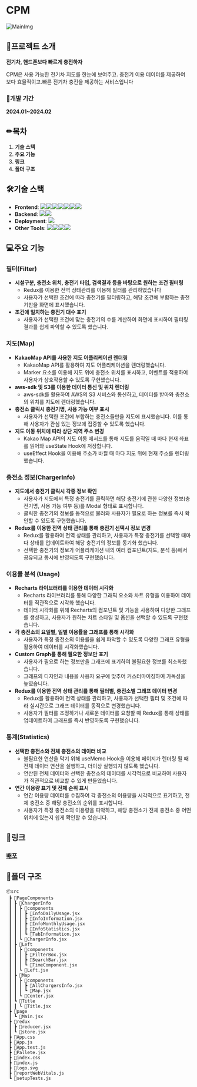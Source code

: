 # CPM
![MainImg](https://github.com/KingGyeongHoo/cpm/assets/117385050/560145ab-d92a-46a8-91cc-a2d43afc66c0](https://github.com/KingGyeongHoo/cpm/blob/main/public/cpm.png?raw=true)
)

## 📃프로젝트 소개

**전기차, 핸드폰보다 빠르게 충전하자**

CPM은 사용 가능한 전기차 지도를 한눈에 보여주고. 충전기 이용 데이터를 제공하여 보다 효율적이고.빠른 전기차 충전을 제공하는 서비스입니다

### 📆개발 기간
**2024.01~2024.02**

## ✏목차
1. **기술 스택**
2. **주요 기능**
3. **링크**
4. **폴더 구조**

## 🛠기술 스택
- **Frontend**: <img src="https://img.shields.io/badge/javascript-F7DF1E?style=for-the-badge&logo=javascript&logoColor=white"><img src="https://img.shields.io/badge/html5-E34F26?style=for-the-badge&logo=html5&logoColor=white"><img src="https://img.shields.io/badge/css-1572B6?style=for-the-badge&logo=css3&logoColor=white"><img src="https://img.shields.io/badge/react-61DAFB?style=for-the-badge&logo=react&logoColor=black"><img src="https://img.shields.io/badge/Styledcomponents-DB7093?style=for-the-badge&logo=styledcomponents&logoColor=white"><img src="https://img.shields.io/badge/redux-764ABC?style=for-the-badge&logo=redux&logoColor=white"><img src="https://img.shields.io/badge/axios-5A29E4?style=for-the-badge&logo=axios&logoColor=white">
- **Backend**:  <img src="https://img.shields.io/badge/amazonaws-232F3E?style=for-the-badge&logo=amazonaws&logoColor=white"><img src="https://img.shields.io/badge/amazons3-569A31?style=for-the-badge&logo=amazons3&logoColor=white">
- **Deployment**: <img src="https://img.shields.io/badge/netlify-00C7B7?style=for-the-badge&logo=netlify&logoColor=white">
- **Other Tools**: <img src="https://img.shields.io/badge/git-F05032?style=for-the-badge&logo=git&logoColor=white"><img src="https://img.shields.io/badge/github-181717?style=for-the-badge&logo=github&logoColor=white"><img src="https://img.shields.io/badge/figma-F24E1E?style=for-the-badge&logo=figma&logoColor=white"><img src="https://img.shields.io/badge/photoshop-31A8FF?style=for-the-badge&logo=adobephotoshop&logoColor=white">

## 💻주요 기능

### 필터(Filter)
- **시설구분, 충전소 위치, 충전기 타입, 검색결과 등을 바탕으로 원하는 조건 필터링**
  - Redux를 이용한 전역 상태관리를 이용해 필터를 관리하였습니다
  - 사용자가 선택한 조건에 따라 충전기를 필터링하고, 해당 조건에 부합하는 충전기만을 화면에 표시했습니다.
- **조건에 일치하는 충전기 대수 표기**
  - 사용자가 선택한 조건에 맞는 충전기의 수를 계산하여 화면에 표시하여 필터링 결과를 쉽게 파악할 수 있도록 했습니다.

### 지도(Map)
- **KakaoMap API를 사용한 지도 어플리케이션 렌더링**
  - KakaoMap API를 활용하여 지도 어플리케이션을 렌더링했습니다.
  - Marker 요소를 이용해 지도 위에 충전소 위치를 표시하고, 이벤트를 적용하여 사용자가 상호작용할 수 있도록 구현했습니다.
- **aws-sdk 및 S3를 이용한 데이터 통신 및 위치 렌더링**
  - aws-sdk를 활용하여 AWS의 S3 서비스와 통신하고, 데이터를 받아와 충전소의 위치를 지도에 렌더링했습니다.
- **충전소 클릭시 충전기명, 사용 가능 여부 표시**
  - 사용자가 선택한 조건에 부합하는 충전소들만을 지도에 표시했습니다. 이를 통해 사용자가 관심 있는 정보에 집중할 수 있도록 했습니다.
- **지도 이동 위치에 따라 상단 지역 주소 변경**
  - Kakao Map API의 지도 이동 메서드를 통해 지도를 움직일 때 마다 현재 좌표를 읽어와 useState Hook에 저장합니다.
  - useEffect Hook을 이용해 주소가 바뀔 때 마다 지도 위에 현재 주소를 렌더링 했습니다.

### 충전소 정보(ChargerInfo)
- **지도에서 충전기 클릭시 각종 정보 확인**
  - 사용자가 지도에서 특정 충전기를 클릭하면 해당 충전기에 관한 다양한 정보(충전기명, 사용 가능 여부 등)를 Modal 형태로 표시합니다.
  - 클릭한 충전기의 정보를 동적으로 불러와 사용자가 필요로 하는 정보를 즉시 확인할 수 있도록 구현했습니다.
- **Redux를 이용한 전역 상태 관리를 통해 충전기 선택시 정보 변경**
  - Redux를 활용하여 전역 상태를 관리하고, 사용자가 특정 충전기를 선택할 때마다 상태를 업데이트하여 해당 충전기의 정보를 동기화 했습니다.
  - 선택한 충전기의 정보가 어플리케이션 내의 여러 컴포넌트(지도, 분석 등)에서 공유되고 동시에 반영되도록 구현했습니다.

### 이용률 분석 (Usage)
- **Recharts 라이브러리를 이용한 데이터 시각화**
  - Recharts 라이브러리를 통해 다양한 그래픽 요소와 차트 유형을 이용하여 데이터를 직관적으로 시각화 했습니다.
  - 데이터 시각화를 위해 Recharts의 컴포넌트 및 기능을 사용하여 다양한 그래프를 생성하고, 사용자가 원하는 차트 스타일 및 옵션을 선택할 수 있도록 구현했습니다.
- **각 충전소의 요일별, 일별 이용률을 그래프를 통해 시각화**
  - 사용자가 특정 충전소의 이용률을 쉽게 파악할 수 있도록 다양한 그래프 유형을 활용하여 데이터를 시각화했습니다.
- **Custom Graph를 통해 필요한 정보만 표기**
  - 사용자가 필요로 하는 정보만을 그래프에 표기하여 불필요한 정보를 최소화했습니다.
  - 그래프의 디자인과 내용을 사용자 요구에 맞추어 커스터마이징하여 가독성을 높였습니다.
- **Redux를 이용한 전역 상태 관리를 통해 필터별, 충전소별 그래프 데이터 변경**
  - Redux를 활용하여 전역 상태를 관리하고, 사용자가 선택한 필터 및 조건에 따라 실시간으로 그래프 데이터를 동적으로 변경했습니다.
  - 사용자가 필터를 조정하거나 새로운 데이터를 요청할 때 Redux를 통해 상태를 업데이트하여 그래프를 즉시 반영하도록 구현했습니다.

### 통계(Statistics)
- **선택한 충전소와 전체 충전소의 데이터 비교**
  - 불필요한 연산을 막기 위해 useMemo Hook을 이용해 페이지가 렌더링 될 때 전체 데이터 연산을 실행하고, 더이상 실행되지 않도록 했습니다.
  - 연산된 전체 데이터와 선택한 충전소의 데이터를 시각적으로 비교하여 사용자가 직관적으로 비교할 수 있게 만들었습니다.
- **연간 이용량 표기 및 전체 순위 표시**
  - 연간 이용량 데이터를 수집하여 각 충전소의 이용량을 시각적으로 표기하고, 전체 충전소 중 해당 충전소의 순위를 표시합니다.
  - 사용자가 특정 충전소의 이용량을 파악하고, 해당 충전소가 전체 충전소 중 어떤 위치에 있는지 쉽게 확인할 수 있습니다.

## 📎링크
### [배포](https://cpm-map.netlify.app/)

## 📁폴더 구조
```
📦src
 ┣ 📂PageComponents
 ┃ ┣ 📂ChargerInfo
 ┃ ┃ ┣ 📂components
 ┃ ┃ ┃ ┣ 📜InfoDailyUsage.jsx
 ┃ ┃ ┃ ┣ 📜InfoInformation.jsx
 ┃ ┃ ┃ ┣ 📜InfoMonthlyUsage.jsx
 ┃ ┃ ┃ ┣ 📜InfoStatistics.jsx
 ┃ ┃ ┃ ┗ 📜TabInformation.jsx
 ┃ ┃ ┗ 📜ChargerInfo.jsx
 ┃ ┣ 📂Left
 ┃ ┃ ┣ 📂components
 ┃ ┃ ┃ ┣ 📜FilterBox.jsx
 ┃ ┃ ┃ ┣ 📜SearchBar.jsx
 ┃ ┃ ┃ ┗ 📜TimeComponent.jsx
 ┃ ┃ ┗ 📜Left.jsx
 ┃ ┣ 📂Map
 ┃ ┃ ┣ 📂components
 ┃ ┃ ┃ ┣ 📜AllChargersInfo.jsx
 ┃ ┃ ┃ ┗ 📜Map.jsx
 ┃ ┃ ┗ 📜Center.jsx
 ┃ ┗ 📂Title
 ┃ ┃ ┗ 📜Title.jsx
 ┣ 📂page
 ┃ ┗ 📜Main.jsx
 ┣ 📂redux
 ┃ ┣ 📜reducer.jsx
 ┃ ┗ 📜store.jsx
 ┣ 📜App.css
 ┣ 📜App.js
 ┣ 📜App.test.js
 ┣ 📜Pallete.jsx
 ┣ 📜index.css
 ┣ 📜index.js
 ┣ 📜logo.svg
 ┣ 📜reportWebVitals.js
 ┗ 📜setupTests.js
  ```
